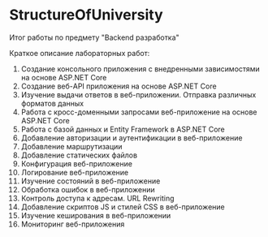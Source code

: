 # StructureOfUniversity
Итог работы по предмету "Backend разработка"

Краткое описание лабораторных работ:

1. Создание консольного приложения с внедренными зависимостями на основе ASP.NET Core
2. Создание веб-API приложения на основе ASP.NET Core
3. Изучение выдачи ответов в веб-приложении. Отправка различных форматов данных
4. Работа с кросс-доменными запросами веб-приложение на основе ASP.NET Core
5. Работа с базой данных и Entity Framework в ASP.NET Core
6. Добавление авторизации и аутентификации в веб-приложение
7. Добавление маршрутизации
8. Добавление статических файлов
9. Конфигурация веб-приложение
10. Логирование веб-приложение
11. Изучение состояний в веб-приложение
12. Обработка ошибок в веб-приложении
13. Контроль доступа к адресам. URL Rewriting
14. Добавление скриптов JS и стилей CSS в веб-приложение
15. Изучение кеширования в веб-приложении
16. Мониторинг веб-приложения
